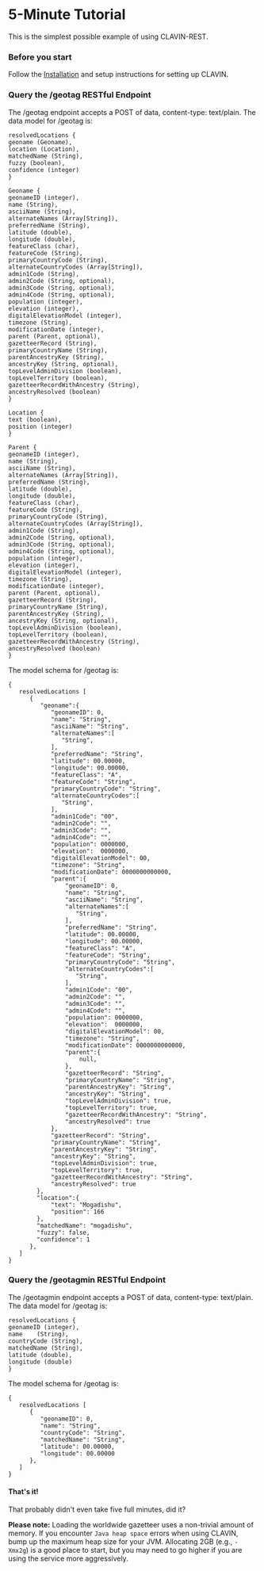 # 5-Minute Tutorial 

This is the simplest possible example of using CLAVIN-REST. 

### Before you start

Follow the [Installation](installation.html) and setup instructions for setting up CLAVIN.

### Query the /geotag RESTful Endpoint

The /geotag endpoint accepts a POST of data, content-type: text/plain. The data model for /geotag is: 
```
resolvedLocations {
geoname (Geoname),
location (Location),
matchedName (String),
fuzzy (boolean),
confidence (integer)
}

Geoname {
geonameID (integer),
name (String),
asciiName (String),
alternateNames (Array[String]),
preferredName (String), 
latitude (double),
longitude (double),
featureClass (char),
featureCode (String),
primaryCountryCode (String),
alternateCountryCodes (Array[String]),
admin1Code (String),
admin2Code (String, optional),
admin3Code (String, optional),
admin4Code (String, optional),
population (integer),
elevation (integer),
digitalElevationModel (integer),
timezone (String),
modificationDate (integer),
parent (Parent, optional),
gazetteerRecord (String),
primaryCountryName (String),
parentAncestryKey (String),
ancestryKey (String, optional),
topLevelAdminDivision (boolean),
topLevelTerritory (boolean),
gazetteerRecordWithAncestry (String),
ancestryResolved (boolean)
}

Location {
text (boolean),
position (integer)
}

Parent {
geonameID (integer),
name (String),
asciiName (String),
alternateNames (Array[String]),
preferredName (String), 
latitude (double),
longitude (double),
featureClass (char),
featureCode (String),
primaryCountryCode (String),
alternateCountryCodes (Array[String]),
admin1Code (String),
admin2Code (String, optional),
admin3Code (String, optional),
admin4Code (String, optional),
population (integer),
elevation (integer),
digitalElevationModel (integer),
timezone (String),
modificationDate (integer),
parent (Parent, optional),
gazetteerRecord (String),
primaryCountryName (String),
parentAncestryKey (String),
ancestryKey (String, optional),
topLevelAdminDivision (boolean),
topLevelTerritory (boolean),
gazetteerRecordWithAncestry (String),
ancestryResolved (boolean)
}
```

The model schema for /geotag is:
```
{
   resolvedLocations [
      {
         "geoname":{
		    "geonameID": 0,
		    "name": "String",
 		    "asciiName": "String",
		    "alternateNames":[
		 	   "String",
		    ],
		    "preferredName": "String",
		    "latitude": 00.00000,
		    "longitude": 00.00000,
		    "featureClass": "A",
		    "featureCode": "String",
		    "primaryCountryCode": "String",
		    "alternateCountryCodes":[
 		       "String",
  		    ],
		    "admin1Code": "00",
		    "admin2Code": "",
		    "admin3Code": "",
		    "admin4Code": "",
		 	"population": 0000000,
			"elevation":  0000000,
			"digitalElevationModel": 00,
			"timezone": "String",
			"modificationDate": 0000000000000,
			"parent":{
			    "geonameID": 0,
			    "name": "String",
	 		    "asciiName": "String",
			    "alternateNames":[
			 	   "String",
			    ],
			    "preferredName": "String",
			    "latitude": 00.00000,
			    "longitude": 00.00000,
			    "featureClass": "A",
			    "featureCode": "String",
			    "primaryCountryCode": "String",
			    "alternateCountryCodes":[
	 		       "String",
	  		    ],
			    "admin1Code": "00",
			    "admin2Code": "",
			    "admin3Code": "",
			    "admin4Code": "",
			 	"population": 0000000,
				"elevation":  0000000,
				"digitalElevationModel": 00,
				"timezone": "String",
				"modificationDate": 0000000000000,
				"parent":{
					null,
				},
				"gazetteerRecord": "String",
				"primaryCountryName": "String",
				"parentAncestryKey": "String",
				"ancestryKey": "String",
				"topLevelAdminDivision": true,
				"topLevelTerritory": true,
				"gazetteerRecordWithAncestry": "String",
				"ancestryResolved": true
			},
			"gazetteerRecord": "String",
			"primaryCountryName": "String",
			"parentAncestryKey": "String",
			"ancestryKey": "String",
			"topLevelAdminDivision": true,
			"topLevelTerritory": true,
			"gazetteerRecordWithAncestry": "String",
			"ancestryResolved": true
		},
		"location":{
			"text": "Mogadishu",
			"position": 166
		},
		"matchedName": "mogadishu",
		"fuzzy": false,
		"confidence": 1
      },			
   ]
}
```

### Query the /geotagmin RESTful Endpoint

The /geotagmin endpoint accepts a POST of data, content-type: text/plain. The data model for /geotag is: 
```
resolvedLocations {
geonameID (integer),
name	(String),
countryCode (String),
matchedName (String),
latitude (double),
longitude (double)
}
```

The model schema for /geotag is:
```
{
   resolvedLocations [
      {
         "geonameID": 0,
         "name": "String",
		 "countryCode": "String",
		 "matchedName": "String",
		 "latitude": 00.00000,
		 "longitude": 00.00000
	  },
   ]
}
```

#### That\'s it!

That probably didn\'t even take five full minutes, did it?


**Please note:** Loading the worldwide gazetteer uses a non-trivial amount of memory. If you encounter `Java heap space` errors when using CLAVIN, bump up the maximum heap size for your JVM. Allocating 2GB (e.g., `-Xmx2g`) is a good place to start, but you may need to go higher if you are using the service more aggressively.
